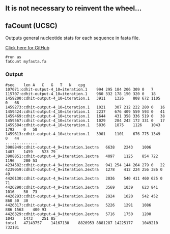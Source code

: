 ## It is not necessary to reinvent the wheel...

## faCount (UCSC)

Outputs general nucleotide stats for each sequence in fasta file.       

[Click here for GitHub](https://github.com/adamlabadorf/ucsc_tools/blob/master/executables/faCount)

```
#run as
faCount myfasta.fa
```

### Output

```
#seq	len	A	C	G	T	N	cpg
107071:cdhit-output-4_10=iteration.1	994	295	184	206	309	0	7
115707:cdhit-output-4_10=iteration.1	980	332	178	150	320	0	18
1459200:cdhit-output-4_10=iteration.1	3911	1326	808	672	1105	0	68
1459273:cdhit-output-4_10=iteration.1	1021	307	212	222	280	0	16
1459424:cdhit-output-4_10=iteration.1	2237	676	409	559	593	0	41
1459469:cdhit-output-4_10=iteration.1	1644	431	358	336	519	0	38
1459567:cdhit-output-4_10=iteration.1	1029	284	242	172	331	0	17
1459584:cdhit-output-4_10=iteration.1	5836	1875	1126	1043	1792	0	58
1459613:cdhit-output-4_10=iteration.1	3901	1101	676	775	1349	0	44
..............
3908849:cdhit-output-4_9=iteration.1extra	6638	2243	1006	1407	1459	523	79
3908851:cdhit-output-4_9=iteration.1extra	4097	1125	854	722	1196	200	53
4234582:cdhit-output-4_9=iteration.2extra	941	254	144	264	279	0	22
4239059:cdhit-output-4_9=iteration.2extra	1278	412	224	256	386	0	49
4426130:cdhit-output-4_9=iteration.2extra	2036	540	411	460	625	0	71
4426290:cdhit-output-4_9=iteration.2extra	3569	1039	623	841	1016	50	73
4426293:cdhit-output-4_9=iteration.2extra	2924	1020	542	452	860	50	30
4426317:cdhit-output-4_9=iteration.2extra	5226	1291	1086	886	1563	400	93
4426329:cdhit-output-4_9=iteration.2extra	5716	1750	1200	1042	1473	251	85
total	47143757	14167130	8820953	8881287	14225177	1049210	732181
```
